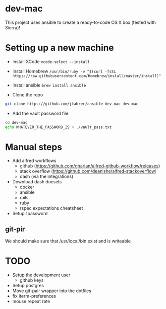 # dev-mac
This project uses ansible to create a ready-to-code OS X box (tested with Sierra)!

# Setting up a new machine
* Install XCode
  `xcode-select --install`

* Install Homebrew 
  `/usr/bin/ruby -e "$(curl -fsSL https://raw.githubusercontent.com/Homebrew/install/master/install)"`

* Install ansible
  `brew install ansible`

* Clone the repo
```bash
git clone https://github.com/jfahrer/ansible-dev-mac dev-mac
```

* Add the vault password file
```bash
cd dev-mac
echo WHATEVER_THE_PASSWORD_IS > ./vault_pass.txt
```

# Manual steps
* Add alfred workflows
  * github (https://github.com/gharlan/alfred-github-workflow/releases)
  * stack overflow (https://github.com/deanishe/alfred-stackoverflow)
  * dash (via the integrations)
* Download dash docsets
  * docker
  * ansible
  * rails
  * ruby
  * rspec expectations cheatsheet
* Setup 1password

## git-pir
We should make sure that /usr/local/bin exist and is writeable


# TODO
* Setup the development user
  * github keys
* Setup postgres
* Move git-pair wrapper into the dotfiles
* fix iterm-preferences
* mouse repeat rate
